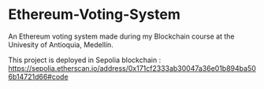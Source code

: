 # Ethereum-Voting-System

An Ethereum voting system made during my Blockchain course at the Univesity of Antioquia, Medellín.

This project is deployed in Sepolia blockchain :
https://sepolia.etherscan.io/address/0x171cf2333ab30047a36e01b894ba506b14721d66#code
